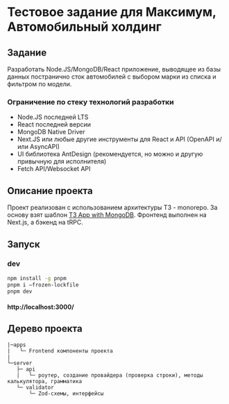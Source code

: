 # Тестовое задание для Максимум, Автомобильный холдинг

## Задание

Разработать Node.JS/MongoDB/React приложение, выводящее из базы данных постранично сток автомобилей с выбором марки из списка и фильтром по модели.

### Ограничение по стеку технологий разработки

- Node.JS последней LTS
- React последней версии
- MongoDB Native Driver
- Next.JS или любые другие инструменты для React и API (OpenAPI и/или AsyncAPI)
- UI библиотека AntDesign (рекомендуется, но можно и другую привычную для исполнителя)
- Fetch API/Websocket API

## Описание проекта

Проект реализован с использованием архитектуры T3 - monorepo. За основу взят шаблон [T3 App with MongoDB](https://github.com/periakteon/t3-stack-mongodb). Фронтенд выполнен на Next.js, а бэкенд на tRPC.

## Запуск

### dev

```bash
npm install -g pnpm
pnpm i —frozen-lockfile
pnpm dev
```

#### http://localhost:3000/

## Дерево проекта

```text
|─apps
|   └─ Frontend компоненты проекта
|
└─server
   ├─ api
   |   └─ роутер, создание провайдера (проверка строки), методы калькулятора, грамматика
   └─ validator
       └─ Zod-схемы, интерфейсы

```
